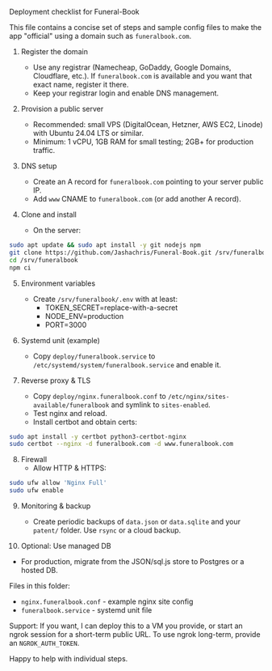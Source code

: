 Deployment checklist for Funeral-Book

This file contains a concise set of steps and sample config files to make the app "official" using a domain such as `funeralbook.com`.

1) Register the domain
   - Use any registrar (Namecheap, GoDaddy, Google Domains, Cloudflare, etc.). If `funeralbook.com` is available and you want that exact name, register it there.
   - Keep your registrar login and enable DNS management.

2) Provision a public server
   - Recommended: small VPS (DigitalOcean, Hetzner, AWS EC2, Linode) with Ubuntu 24.04 LTS or similar.
   - Minimum: 1 vCPU, 1GB RAM for small testing; 2GB+ for production traffic.

3) DNS setup
   - Create an A record for `funeralbook.com` pointing to your server public IP.
   - Add `www` CNAME to `funeralbook.com` (or add another A record).

4) Clone and install
   - On the server:

```bash
sudo apt update && sudo apt install -y git nodejs npm
git clone https://github.com/Jashachris/Funeral-Book.git /srv/funeralbook
cd /srv/funeralbook
npm ci
```

5) Environment variables
   - Create `/srv/funeralbook/.env` with at least:
     - TOKEN_SECRET=replace-with-a-secret
     - NODE_ENV=production
     - PORT=3000

6) Systemd unit (example)
   - Copy `deploy/funeralbook.service` to `/etc/systemd/system/funeralbook.service` and enable it.

7) Reverse proxy & TLS
   - Copy `deploy/nginx.funeralbook.conf` to `/etc/nginx/sites-available/funeralbook` and symlink to `sites-enabled`.
   - Test nginx and reload.
   - Install certbot and obtain certs:

```bash
sudo apt install -y certbot python3-certbot-nginx
sudo certbot --nginx -d funeralbook.com -d www.funeralbook.com
```

8) Firewall
   - Allow HTTP & HTTPS:

```bash
sudo ufw allow 'Nginx Full'
sudo ufw enable
```

9) Monitoring & backup
   - Create periodic backups of `data.json` or `data.sqlite` and your `patent/` folder. Use `rsync` or a cloud backup.

10) Optional: Use managed DB
   - For production, migrate from the JSON/sql.js store to Postgres or a hosted DB.

Files in this folder:
 - `nginx.funeralbook.conf` - example nginx site config
 - `funeralbook.service` - systemd unit file

Support: If you want, I can deploy this to a VM you provide, or start an ngrok session for a short-term public URL. To use ngrok long-term, provide an `NGROK_AUTH_TOKEN`.

Happy to help with individual steps.
